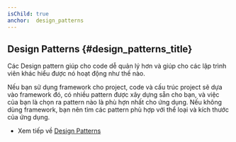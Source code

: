```yaml
---
isChild: true
anchor:  design_patterns
---
```


## Design Patterns {#design_patterns_title}


Các Design pattern giúp cho code dễ quản lý hơn và giúp cho các lập trình viên khác hiểu được nó hoạt động như thế nào.

Nếu bạn sử dụng framework cho project, code và cấu trúc project sẽ dựa vào framework đó, có nhiều pattern 
được xây dựng sẵn cho bạn, và việc của bạn là chọn ra pattern nào là phù hợn nhất cho ứng dụng. Nếu không dùng 
framework, bạn nên tìm các pattern phù hợp với thể loại và kích thước của ứng dụng.

* Xem tiếp về [Design Patterns](./pages/Design-Patterns.html)
